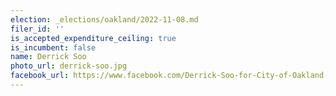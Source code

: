 ```yaml
---
election: _elections/oakland/2022-11-08.md
filer_id: ''
is_accepted_expenditure_ceiling: true
is_incumbent: false
name: Derrick Soo
photo_url: derrick-soo.jpg
facebook_url: https://www.facebook.com/Derrick-Soo-for-City-of-Oakland-Mayor-2022-975183006011778/
---
```

